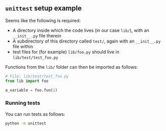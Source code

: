 ## `unittest` setup example

Seems like the following is required:

- A directory inside which the code lives (in our case `lib/`), with an
`__init__.py` file therein
- A subdirectory of this directory called `test/`, again with an `__init__.py`
file within
- test files for (for example) `lib/foo.py` should live in `lib/test/test_foo.py`

Functions from the `lib/` folder can then be imported as follows:

```py
# File: lib/test/test_foo.py
from lib import foo

a_variable = foo.fun(1)
```
### Running tests

You can run tests as follows:

```sh
python -m unittest
```

